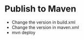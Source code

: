 # Publish to Maven

- Change the version in build.xml
- Change the version in maven.xml
- mvn deploy
